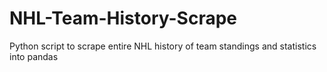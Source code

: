 # NHL-Team-History-Scrape
Python script to scrape entire NHL history of team standings and statistics into pandas
